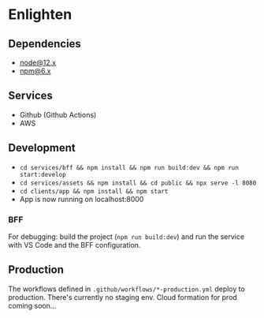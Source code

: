 # Enlighten

## Dependencies
- node@12.x
- npm@6.x

## Services
- Github (Github Actions)
- AWS

## Development

- `cd services/bff && npm install && npm run build:dev && npm run start:develop`
- `cd services/assets && npm install && cd public && npx serve -l 8080`
- `cd clients/app && npm install && npm start`
- App is now running on localhost:8000

### BFF
For debugging: build the project (`npm run build:dev`) and run the service with VS Code and the BFF configuration.

## Production
The workflows defined in `.github/workflows/*-production.yml` deploy to production. There's currently no staging env. Cloud formation for prod coming soon...